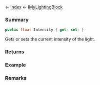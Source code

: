 ← [Index](Api-Index) ← [IMyLightingBlock](Sandbox.ModAPI.Ingame.IMyLightingBlock)

### Summary

```csharp
public float Intensity { get; set; }
```

Gets or sets the current intensity of the light.

### Returns

### Example

### Remarks

